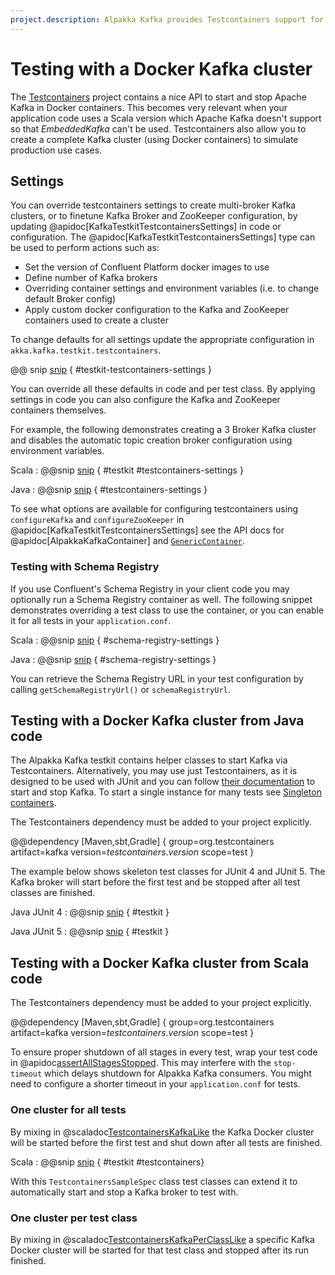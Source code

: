 ```yaml
---
project.description: Alpakka Kafka provides Testcontainers support for running a Kafka cluster locally using Docker containers.
---
```

# Testing with a Docker Kafka cluster

The [Testcontainers](https://www.testcontainers.org/) project contains a nice API to start and stop Apache Kafka in Docker containers. 
This becomes very relevant when your application code uses a Scala version which Apache Kafka doesn't support so that *EmbeddedKafka* can't be used.
Testcontainers also allow you to create a complete Kafka cluster (using Docker containers) to simulate production use cases.

## Settings

You can override testcontainers settings to create multi-broker Kafka clusters, or to finetune Kafka Broker and ZooKeeper configuration, by updating @apidoc[KafkaTestkitTestcontainersSettings] in code or configuration.
The @apidoc[KafkaTestkitTestcontainersSettings] type can be used to perform actions such as:

* Set the version of Confluent Platform docker images to use
* Define number of Kafka brokers
* Overriding container settings and environment variables (i.e. to change default Broker config)
* Apply custom docker configuration to the Kafka and ZooKeeper containers used to create a cluster

To change defaults for all settings update the appropriate configuration in `akka.kafka.testkit.testcontainers`.

@@ snip [snip](/testkit/src/main/resources/reference.conf) { #testkit-testcontainers-settings }

You can override all these defaults in code and per test class. 
By applying settings in code you can also configure the Kafka and ZooKeeper containers themselves.

For example, the following demonstrates creating a 3 Broker Kafka cluster and disables the automatic topic creation broker configuration using environment variables.

Scala
: @@snip [snip](/tests/src/test/scala/akka/kafka/scaladsl/SpecBase.scala) { #testkit #testcontainers-settings }

Java
: @@snip [snip](/tests/src/test/java/docs/javadsl/TestkitTestcontainersTest.java) { #testcontainers-settings }

<!-- NOTE: Can't get this working with paradox..
To see what options are available for configuring testcontainers using `configureKafka` and `configureZooKeeper` in @apidoc[KafkaTestkitTestcontainersSettings] see the API docs for @apidoc[AlpakkaKafkaContainer] and @apidoc[org.testcontainers.containers.GenericContainer]. 
-->

To see what options are available for configuring testcontainers using `configureKafka` and `configureZooKeeper` in @apidoc[KafkaTestkitTestcontainersSettings] see the API docs for @apidoc[AlpakkaKafkaContainer] and [`GenericContainer`](https://www.javadoc.io/static/org.testcontainers/testcontainers/$testcontainers.version$/org/testcontainers/containers/GenericContainer.html).

### Testing with Schema Registry

If you use Confluent's Schema Registry in your client code you may optionally run a Schema Registry container as well.
The following snippet demonstrates overriding a test class to use the container, or you can enable it for all tests in your `application.conf`.

Scala
: @@snip [snip](/tests/src/test/scala/docs/scaladsl/SchemaRegistrySerializationSpec.scala) { #schema-registry-settings }

Java
: @@snip [snip](/tests/src/test/java/docs/javadsl/SchemaRegistrySerializationTest.java) { #schema-registry-settings }

You can retrieve the Schema Registry URL in your test configuration by calling `getSchemaRegistryUrl()` or `schemaRegistryUrl`.

## Testing with a Docker Kafka cluster from Java code

The Alpakka Kafka testkit contains helper classes to start Kafka via Testcontainers. Alternatively, you may use just Testcontainers, as it is designed to be used with JUnit and you can follow [their documentation](https://www.testcontainers.org/modules/kafka/) to start and stop Kafka. To start a single instance for many tests see [Singleton containers](https://www.testcontainers.org/test_framework_integration/manual_lifecycle_control/).

The Testcontainers dependency must be added to your project explicitly.

@@dependency [Maven,sbt,Gradle] {
  group=org.testcontainers
  artifact=kafka
  version=$testcontainers.version$
  scope=test
}

The example below shows skeleton test classes for JUnit 4 and JUnit 5. The Kafka broker will start before the first test and be stopped after all test classes are finished.

Java JUnit 4
: @@snip [snip](/tests/src/test/java/docs/javadsl/AssignmentTest.java) { #testkit }

Java JUnit 5
: @@snip [snip](/tests/src/test/java/docs/javadsl/ProducerTest.java) { #testkit }


## Testing with a Docker Kafka cluster from Scala code

The Testcontainers dependency must be added to your project explicitly.

@@dependency [Maven,sbt,Gradle] {
  group=org.testcontainers
  artifact=kafka
  version=$testcontainers.version$
  scope=test
}

To ensure proper shutdown of all stages in every test, wrap your test code in @apidoc[assertAllStagesStopped]((javadsl|scaladsl).StreamTestKit$). This may interfere with the `stop-timeout` which delays shutdown for Alpakka Kafka consumers. You might need to configure a shorter timeout in your `application.conf` for tests.

### One cluster for all tests

By mixing in @scaladoc[TestcontainersKafkaLike](akka.kafka.testkit.scaladsl.TestcontainersKafkaLike) the Kafka Docker cluster will be started before the first test and shut down after all tests are finished.

Scala
: @@snip [snip](/tests/src/test/scala/akka/kafka/scaladsl/SpecBase.scala) { #testkit #testcontainers}

With this `TestcontainersSampleSpec` class test classes can extend it to automatically start and stop a Kafka broker to test with.

### One cluster per test class

By mixing in @scaladoc[TestcontainersKafkaPerClassLike](akka.kafka.testkit.scaladsl.TestcontainersKafkaPerClassLike) a specific Kafka Docker cluster will be started for that test class and stopped after its run finished.
